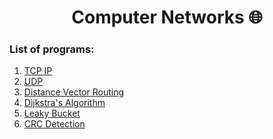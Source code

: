 <div align="center">
  <h1>Computer Networks 🌐</h1>
</div>


### List of programs:

<div>
  <ol>
    <li><a href="https://github.com/vinsdragonis/3rd-year-labs/tree/main/CN/TCP%20IP">TCP IP</a></li>
    <li><a href="https://github.com/vinsdragonis/3rd-year-labs/tree/main/CN/UDP">UDP</a></li>
    <li><a href="https://github.com/vinsdragonis/3rd-year-labs/tree/main/CN/Distance%20Vector%20Routing">Distance Vector Routing</a></li>
    <li><a href="https://github.com/vinsdragonis/3rd-year-labs/tree/main/CN/Dijkstra's%20Algo">Dijkstra's Algorithm</a></li>
    <li><a href="https://github.com/vinsdragonis/3rd-year-labs/tree/main/CN/Leaky%20Bucket">Leaky Bucket</a></li>
    <li><a href="https://github.com/vinsdragonis/3rd-year-labs/tree/main/CN/CRC%20Detection">CRC Detection</a></li>
  </ol>
</div>

